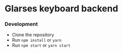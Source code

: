# Glarses keyboard backend


### Development

* Clone the repository
* Run `npm install` or `yarn`
* Run `npm start` or `yarn start`
